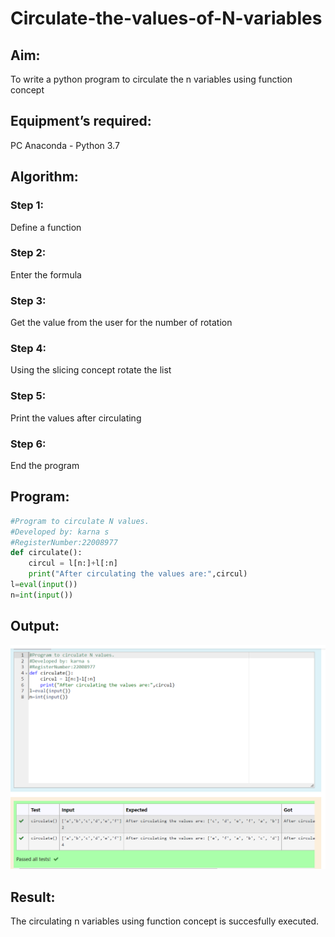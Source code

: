 # Circulate-the-values-of-N-variables
## Aim:
To write a python program to circulate the n variables using function concept
## Equipment’s required:
PC
Anaconda - Python 3.7
## Algorithm: 
### Step 1: 
Define a function
### Step 2: 
Enter the formula
### Step 3: 
Get the value from the user for the number of rotation
### Step 4: 
Using the slicing concept rotate the list

### Step 5:
Print the values after circulating
### Step 6: 
End the program

## Program:
```python
#Program to circulate N values.
#Developed by: karna s
#RegisterNumber:22008977
def circulate():
    circul = l[n:]+l[:n]
    print("After circulating the values are:",circul)
l=eval(input())
n=int(input())
```
## Output:
![MODEL](Circulate.png)
## Result:
The circulating n variables using function concept is succesfully executed.
